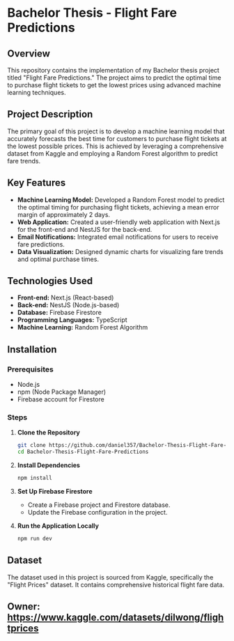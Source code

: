 # Bachelor Thesis - Flight Fare Predictions

## Overview
This repository contains the implementation of my Bachelor thesis project titled "Flight Fare Predictions." The project aims to predict the optimal time to purchase flight tickets to get the lowest prices using advanced machine learning techniques.

## Project Description
The primary goal of this project is to develop a machine learning model that accurately forecasts the best time for customers to purchase flight tickets at the lowest possible prices. This is achieved by leveraging a comprehensive dataset from Kaggle and employing a Random Forest algorithm to predict fare trends.

## Key Features
- **Machine Learning Model:** Developed a Random Forest model to predict the optimal timing for purchasing flight tickets, achieving a mean error margin of approximately 2 days.
- **Web Application:** Created a user-friendly web application with Next.js for the front-end and NestJS for the back-end.
- **Email Notifications:** Integrated email notifications for users to receive fare predictions.
- **Data Visualization:** Designed dynamic charts for visualizing fare trends and optimal purchase times.

## Technologies Used
- **Front-end:** Next.js (React-based)
- **Back-end:** NestJS (Node.js-based)
- **Database:** Firebase Firestore
- **Programming Languages:** TypeScript
- **Machine Learning:** Random Forest Algorithm

## Installation

### Prerequisites
- Node.js
- npm (Node Package Manager)
- Firebase account for Firestore

### Steps
1. **Clone the Repository**
    ```bash
    git clone https://github.com/daniel357/Bachelor-Thesis-Flight-Fare-Predictions.git
    cd Bachelor-Thesis-Flight-Fare-Predictions
    ```

2. **Install Dependencies**
    ```bash
    npm install
    ```

3. **Set Up Firebase Firestore**
    - Create a Firebase project and Firestore database.
    - Update the Firebase configuration in the project.

4. **Run the Application Locally**
    ```bash
    npm run dev
    ```
    
## Dataset
The dataset used in this project is sourced from Kaggle, specifically the "Flight Prices" dataset. It contains comprehensive historical flight fare data.
## Owner: https://www.kaggle.com/datasets/dilwong/flightprices
